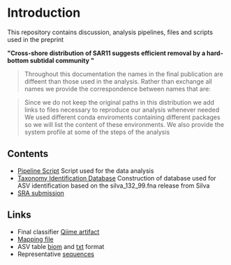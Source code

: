 # Introduction

This repository contains discussion, analysis pipelines, files and scripts used in the preprint 

**"Cross-shore distribution of SAR11 suggests efficient removal by a hard-bottom subtidal community
"**

> Throughout this documentation the names in the final publication are diffeent than those used in the analysis.  Rather than exchange all names we provide the correspondence between names that are:

> Since we do not keep the original paths in this distribution we add links to files necessary to reproduce our analysis whenever needed  
> We used different conda enviroments containing different packages so we will list the content of these environments. We also provide the system profile at some of the steps of the analysis  

## Contents

- [Pipeline Script](https://github.com/suzumar/transect_ms/blob/main/files/SSUpipeline.bash) Script used for the data analysis 
- [Taxonomy Identification Database](https://github.com/suzumar/transect_ms/blob/main/files/taxo.md) Construction of database used for ASV identification based on the silva_132_99.fna release from Silva
- [SRA submission](https://github.com/suzumar/transect_ms/blob/main/SRA_sub.md)

## Links

- Final classifier [Qiime artifact](https://figshare.com/articles/dataset/all-classifier_qza_tgz/12820445)
- [Mapping file](https://github.com/suzumar/transect_ms/blob/main/sample-metadata.tsv)
- ASV table [biom](https://github.com/suzumar/transect_ms/blob/main/721-752-proka-table-final-full.biom) and [txt](https://github.com/suzumar/transect_ms/blob/main/721-752-proka-table-final-full.txt) format
- Representative [sequences](https://github.com/suzumar/transect_ms/blob/main/721-752-proka-rep-seqs.qza)
